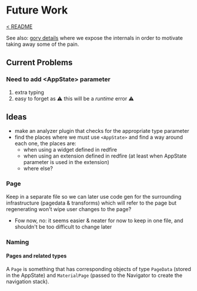 # Future Work

[< README]

See also: [gory details] where we expose the internals in order to motivate taking away some of the pain.

## Current Problems

### Need to add \<AppState> parameter

1. extra typing
2. easy to forget as :warning: this will be a *runtime* error :warning:

## Ideas

- make an analyzer plugin that checks for the appropriate type parameter
- find the places where we must use `<AppState>` and find a way around each one, the places are:
  - when using a widget defined in redfire
  - when using an extension defined in redfire (at least when AppState parameter is used in the extension)
  - where else?

### Page

Keep in a separate file so we can later use code gen for the surrounding infrastructure (pagedata & transforms) which will refer to the page but regenerating won't wipe user changes to the page?

- Fow now, no: it seems easier & neater for now to keep in one file, and shouldn't be too difficult to change later

### Naming

#### Pages and related types

A `Page` is something that has corresponding objects of type `PageData` (stored in the AppState) and `MaterialPage` (passed to the Navigator to create the navigation stack).

[< README]: ../README.md
[gory details]: ./gory-details.md
